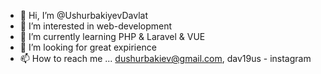 - 👋 Hi, I’m @UshurbakiyevDavlat 
- 👀 I’m interested in web-development
- 🌱 I’m currently learning PHP & Laravel & VUE
- 💞️ I’m looking for great expirience
- 📫 How to reach me ... dushurbakiev@gmail.com, dav19us - instagram

<!---
UshurbakiyevDavlat/UshurbakiyevDavlat is a ✨ special ✨ repository because its `README.md` (this file) appears on your GitHub profile.
You can click the Preview link to take a look at your changes.
--->

